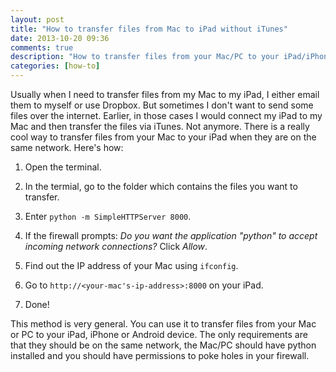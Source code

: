 ```yaml
---
layout: post
title: "How to transfer files from Mac to iPad without iTunes"
date: 2013-10-20 09:36
comments: true
description: "How to transfer files from your Mac/PC to your iPad/iPhone/Android device without iTunes."
categories: [how-to]
---
```


Usually when I need to transfer files from my Mac to my iPad, I either email them to myself or use Dropbox. But sometimes I don't want to send some files over the internet. Earlier, in those cases I would connect my iPad to my Mac and then transfer the files via iTunes. Not anymore. There is a really cool way to transfer files from your Mac to your iPad when they are on the same network. Here's how:

1) Open the terminal.

2) In the termial, go to the folder which contains the files you want to transfer.

3) Enter `python -m SimpleHTTPServer 8000`.

4) If the firewall prompts: *Do you want the application "python" to accept incoming network connections?* Click *Allow*.

5) Find out the IP address of your Mac using `ifconfig`.

6) Go to `http://<your-mac's-ip-address>:8000` on your iPad.

7) Done!

This method is very general. You can use it to transfer files from your Mac or PC to your iPad, iPhone or Android device. The only requirements are that they should be on the same network, the Mac/PC should have python installed and you should have permissions to poke holes in your firewall.
